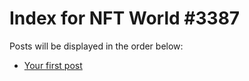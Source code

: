 # Index for NFT World #3387
Posts will be displayed in the order below:

- [Your first post](./001-first.md)

